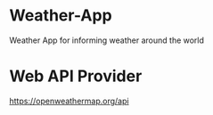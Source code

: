 # Weather-App
Weather App for informing weather around the world

# Web API Provider
https://openweathermap.org/api
